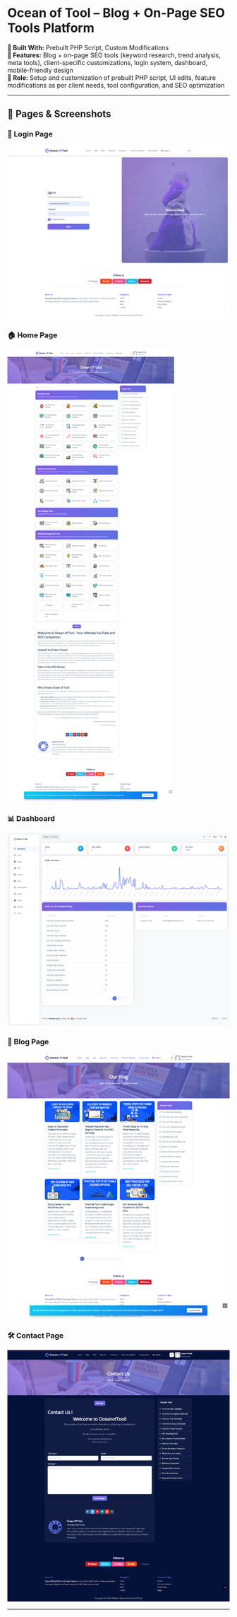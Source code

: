 # Ocean of Tool – Blog + On-Page SEO Tools Platform

**🧩 Built With:** Prebuilt PHP Script, Custom Modifications  
**📌 Features:** Blog + on-page SEO tools (keyword research, trend analysis, meta tools), client-specific customizations, login system, dashboard, mobile-friendly design  
**🎯 Role:** Setup and customization of prebuilt PHP script, UI edits, feature modifications as per client needs, tool configuration, and SEO optimization

---

## 📸 Pages & Screenshots

### 🔐 Login Page
![Login](./screenshots/login.png)

### 🏠 Home Page
![Home](./screenshots/home.png)

### 📊 Dashboard
![Dashboard](./screenshots/dashboard.png)

### 📝 Blog Page
![Blog](./screenshots/blog.png)

### 🛠️ Contact Page
![Contact](./screenshots/tool.png)

---
